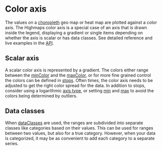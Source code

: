 Color axis
===

The values on a [choropleth](https://en.wikipedia.org/wiki/Choropleth_map) geo map or heat map are plotted against a color axis. The Highmaps color axis is a special case of an axis that is drawn inside the legend, displaying a gradient or single items depending on whether the axis is scalar or has data classes. See detailed reference and live examples in the [API](https://api.highcharts.com/highmaps/colorAxis).

Scalar axis
-----------

A scalar color axis is represented by a gradient. The colors either range between the [minColor](https://api.highcharts.com/highmaps/colorAxis.minColor) and the [maxColor](https://api.highcharts.com/highmaps/colorAxis.maxColor), or for more fine grained control the colors can be defined in [stops](https://api.highcharts.com/highmaps/colorAxis.stops). Often times, the color axis needs to be adjusted to get the right color spread for the data. In addition to stops, consider using a logarithmic [axis type](https://api.highcharts.com/highmaps/colorAxis.type), or setting [min](https://api.highcharts.com/highmaps#colorAxis.min) and [max](https://api.highcharts.com/highmaps/colorAxis.max) to avoid the colors being determined by outliers.

Data classes
------------

When [dataClasses](https://api.highcharts.com/highmaps/colorAxis.dataClasses) are used, the ranges are subdivided into separate classes like categories based on their values. This can be used for ranges between two values, but also for a true category. However, when your data is categorized, it may be as convenient to add each category to a separate series.
